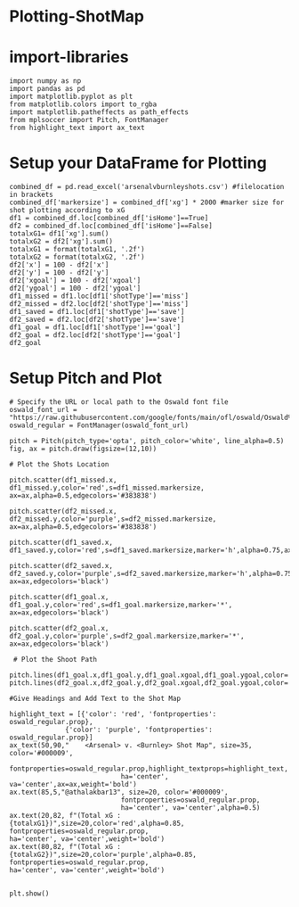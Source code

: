 # Plotting-ShotMap

# import-libraries
   
    import numpy as np
    import pandas as pd
    import matplotlib.pyplot as plt
    from matplotlib.colors import to_rgba
    import matplotlib.patheffects as path_effects
    from mplsoccer import Pitch, FontManager
    from highlight_text import ax_text
# Setup your DataFrame for Plotting
    combined_df = pd.read_excel('arsenalvburnleyshots.csv') #filelocation in brackets
    combined_df['markersize'] = combined_df['xg'] * 2000 #marker size for shot plotting according to xG
    df1 = combined_df.loc[combined_df['isHome']==True]
    df2 = combined_df.loc[combined_df['isHome']==False]
    totalxG1= df1['xg'].sum()
    totalxG2 = df2['xg'].sum()
    totalxG1 = format(totalxG1, '.2f')
    totalxG2 = format(totalxG2, '.2f')
    df2['x'] = 100 - df2['x']
    df2['y'] = 100 - df2['y']
    df2['xgoal'] = 100 - df2['xgoal']
    df2['ygoal'] = 100 - df2['ygoal']
    df1_missed = df1.loc[df1['shotType']=='miss']
    df2_missed = df2.loc[df2['shotType']=='miss']
    df1_saved = df1.loc[df1['shotType']=='save']
    df2_saved = df2.loc[df2['shotType']=='save']
    df1_goal = df1.loc[df1['shotType']=='goal']
    df2_goal = df2.loc[df2['shotType']=='goal']
    df2_goal
    
# Setup Pitch and Plot
    # Specify the URL or local path to the Oswald font file
    oswald_font_url = "https://raw.githubusercontent.com/google/fonts/main/ofl/oswald/Oswald%5Bwght%5D.ttf"
    oswald_regular = FontManager(oswald_font_url)

    pitch = Pitch(pitch_type='opta', pitch_color='white', line_alpha=0.5)
    fig, ax = pitch.draw(figsize=(12,10))

    # Plot the Shots Location

    pitch.scatter(df1_missed.x, df1_missed.y,color='red',s=df1_missed.markersize, ax=ax,alpha=0.5,edgecolors='#383838')

    pitch.scatter(df2_missed.x, df2_missed.y,color='purple',s=df2_missed.markersize, ax=ax,alpha=0.5,edgecolors='#383838')

    pitch.scatter(df1_saved.x, df1_saved.y,color='red',s=df1_saved.markersize,marker='h',alpha=0.75,ax=ax,edgecolors='black')

    pitch.scatter(df2_saved.x, df2_saved.y,color='purple',s=df2_saved.markersize,marker='h',alpha=0.75, ax=ax,edgecolors='black')

    pitch.scatter(df1_goal.x, df1_goal.y,color='red',s=df1_goal.markersize,marker='*', ax=ax,edgecolors='black')

    pitch.scatter(df2_goal.x, df2_goal.y,color='purple',s=df2_goal.markersize,marker='*', ax=ax,edgecolors='black')

     # Plot the Shoot Path

    pitch.lines(df1_goal.x,df1_goal.y,df1_goal.xgoal,df1_goal.ygoal,color='red',comet=True,ax=ax,alpha=0.35)
    pitch.lines(df2_goal.x,df2_goal.y,df2_goal.xgoal,df2_goal.ygoal,color='purple',comet=True,ax=ax,alpha=0.35)

    #Give Headings and Add Text to the Shot Map

    highlight_text = [{'color': 'red', 'fontproperties': oswald_regular.prop},
                  {'color': 'purple', 'fontproperties': oswald_regular.prop}]
    ax_text(50,90,"    <Arsenal> v. <Burnley> Shot Map", size=35, color='#000009',
                                fontproperties=oswald_regular.prop,highlight_textprops=highlight_text,
                                ha='center', va='center',ax=ax,weight='bold')
    ax.text(85,5,"@athalakbar13", size=20, color='#000009',
                                fontproperties=oswald_regular.prop,
                                ha='center', va='center',alpha=0.5)
    ax.text(20,82, f"(Total xG : {totalxG1})",size=20,color='red',alpha=0.85,
    fontproperties=oswald_regular.prop,
    ha='center', va='center',weight='bold')
    ax.text(80,82, f"(Total xG : {totalxG2})",size=20,color='purple',alpha=0.85,
    fontproperties=oswald_regular.prop,
    ha='center', va='center',weight='bold')


    plt.show()

